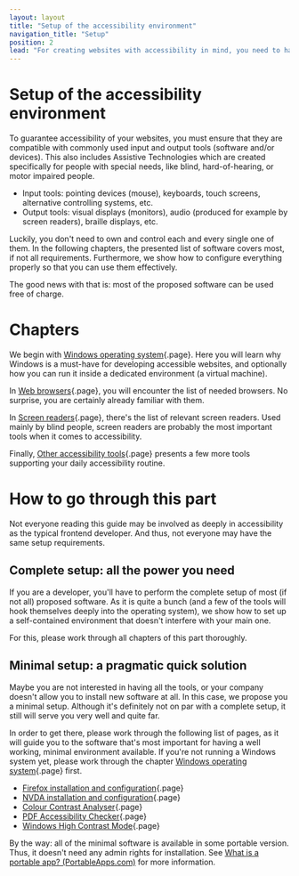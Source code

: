```yaml
---
layout: layout
title: "Setup of the accessibility environment"
navigation_title: "Setup"
position: 2
lead: "For creating websites with accessibility in mind, you need to have some specific software at hand. In this 2nd part of this guide, the Setup part, you learn how to set up all the software. The complete setup is tailored to the needs of developers, but for readers with lesser demands, there's also a pragmatic minimal version of the setup."
---
```


# Setup of the accessibility environment

To guarantee accessibility of your websites, you must ensure that they are compatible with commonly used input and output tools (software and/or devices). This also includes Assistive Technologies which are created specifically for people with special needs, like blind, hard-of-hearing, or motor impaired people.

- Input tools: pointing devices (mouse), keyboards, touch screens, alternative controlling systems, etc.
- Output tools: visual displays (monitors), audio (produced for example by screen readers), braille displays, etc.

Luckily, you don't need to own and control each and every single one of them. In the following chapters, the presented list of software covers most, if not all requirements. Furthermore, we show how to configure everything properly so that you can use them effectively.

The good news with that is: most of the proposed software can be used free of charge.

# Chapters

We begin with [Windows operating system](/setup/windows){.page}. Here you will learn why Windows is a must-have for developing accessible websites, and optionally how you can run it inside a dedicated environment (a virtual machine).

In [Web browsers](/setup/browsers){.page}, you will encounter the list of needed browsers. No surprise, you are certainly already familiar with them.

In [Screen readers](/setup/screen-readers){.page}, there's the list of relevant screen readers. Used mainly by blind people, screen readers are probably the most important tools when it comes to accessibility.

Finally, [Other accessibility tools](/setup/other-tools){.page} presents a few more tools supporting your daily accessibility routine.

# How to go through this part

Not everyone reading this guide may be involved as deeply in accessibility as the typical frontend developer. And thus, not everyone may have the same setup requirements.

## Complete setup: all the power you need

If you are a developer, you'll have to perform the complete setup of most (if not all) proposed software. As it is quite a bunch (and a few of the tools will hook themselves deeply into the operating system), we show how to set up a self-contained environment that doesn't interfere with your main one.

For this, please work through all chapters of this part thoroughly.

## Minimal setup: a pragmatic quick solution

Maybe you are not interested in having all the tools, or your company doesn't allow you to install new software at all. In this case, we propose you a minimal setup. Although it's definitely not on par with a complete setup, it still will serve you very well and quite far.

In order to get there, please work through the following list of pages, as it will guide you to the software that's most important for having a well working, minimal environment available. If you're not running a Windows system yet, please work through the chapter [Windows operating system](/setup/windows){.page} first.

- [Firefox installation and configuration](/setup/browsers/firefox){.page}
- [NVDA installation and configuration](/setup/screen-readers/nvda){.page}
- [Colour Contrast Analyser](/setup/other-tools/colour-contrast-analyser){.page}
- [PDF Accessibility Checker](/setup/other-tools/pdf-accessibility-checker){.page}
- [Windows High Contrast Mode](/setup/other-tools/high-contrast-mode){.page}

By the way: all of the minimal software is available in some portable version. Thus, it doesn't need any admin rights for installation. See [What is a portable app? (PortableApps.com)](https://portableapps.com/about/what_is_a_portable_app) for more information.